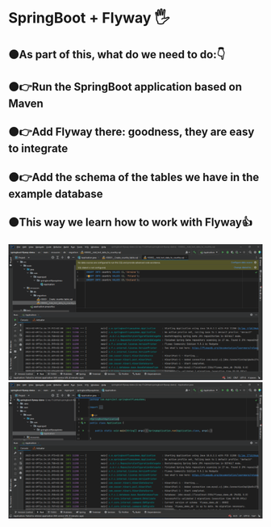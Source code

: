 <h1 align>SpringBoot + Flyway 🖐</h1>
<h2>🟠As part of this, what do we need to do:👇</h2>
<h2>🟠👉Run the SpringBoot application based on Maven</h2>
<h2>🟠👉Add Flyway there: goodness, they are easy to integrate</h2>
<h2>🟠👉Add the schema of the tables we have in the example database</h2>
<h2>🟠This way we learn how to work with Flyway👍</h2>
<h3><a href="https://javarush.com/groups/posts/3157-java-proekt-ot-a-do-ja-springboot--flyway'><strong>SpringBoot + Flyway »</strong></a></h3>
<img src="README images/0.png" alt="Logo">
<img src="README images/1.png" alt="Logo">
<img src="README images/2.png" alt="Logo">

